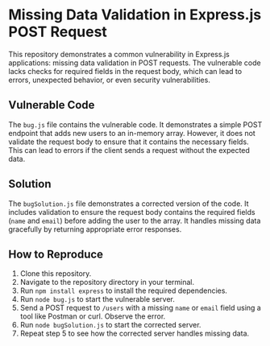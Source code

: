 # Missing Data Validation in Express.js POST Request

This repository demonstrates a common vulnerability in Express.js applications: missing data validation in POST requests.  The vulnerable code lacks checks for required fields in the request body, which can lead to errors, unexpected behavior, or even security vulnerabilities.

## Vulnerable Code

The `bug.js` file contains the vulnerable code.  It demonstrates a simple POST endpoint that adds new users to an in-memory array.  However, it does not validate the request body to ensure that it contains the necessary fields.  This can lead to errors if the client sends a request without the expected data.

## Solution

The `bugSolution.js` file demonstrates a corrected version of the code. It includes validation to ensure the request body contains the required fields (`name` and `email`) before adding the user to the array.  It handles missing data gracefully by returning appropriate error responses.

## How to Reproduce

1.  Clone this repository.
2.  Navigate to the repository directory in your terminal.
3.  Run `npm install express` to install the required dependencies.
4.  Run `node bug.js` to start the vulnerable server.
5.  Send a POST request to `/users` with a missing `name` or `email` field using a tool like Postman or curl.  Observe the error.
6.  Run `node bugSolution.js` to start the corrected server.
7.  Repeat step 5 to see how the corrected server handles missing data.